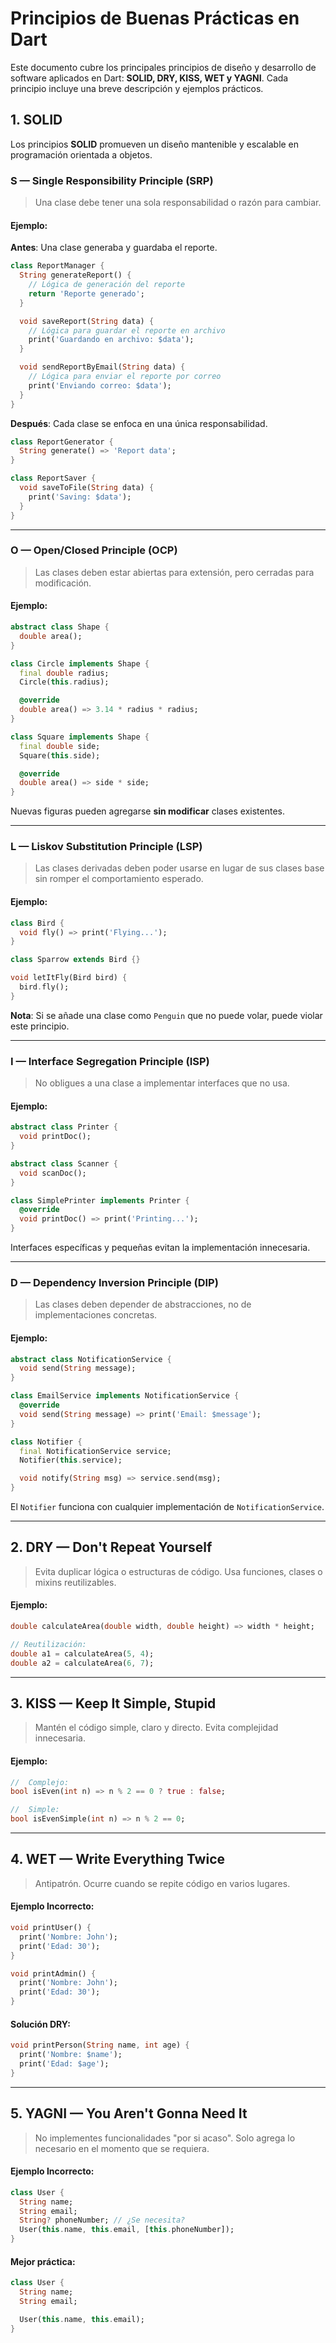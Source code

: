 
# Principios de Buenas Prácticas en Dart

Este documento cubre los principales principios de diseño y desarrollo de software aplicados en Dart: **SOLID, DRY, KISS, WET y YAGNI**. Cada principio incluye una breve descripción y ejemplos prácticos.


##  1. SOLID

Los principios **SOLID** promueven un diseño mantenible y escalable en programación orientada a objetos.

### S — Single Responsibility Principle (SRP)

> Una clase debe tener una sola responsabilidad o razón para cambiar.

####  Ejemplo:


**Antes**: Una clase generaba y guardaba el reporte.
```dart
class ReportManager {
  String generateReport() {
    // Lógica de generación del reporte
    return 'Reporte generado';
  }

  void saveReport(String data) {
    // Lógica para guardar el reporte en archivo
    print('Guardando en archivo: $data');
  }

  void sendReportByEmail(String data) {
    // Lógica para enviar el reporte por correo
    print('Enviando correo: $data');
  }
}
```
**Después**: Cada clase se enfoca en una única responsabilidad.
```dart
class ReportGenerator {
  String generate() => 'Report data';
}

class ReportSaver {
  void saveToFile(String data) {
    print('Saving: $data');
  }
}
```



---

### O — Open/Closed Principle (OCP)

> Las clases deben estar abiertas para extensión, pero cerradas para modificación.

####  Ejemplo:

```dart
abstract class Shape {
  double area();
}

class Circle implements Shape {
  final double radius;
  Circle(this.radius);

  @override
  double area() => 3.14 * radius * radius;
}

class Square implements Shape {
  final double side;
  Square(this.side);

  @override
  double area() => side * side;
}
```

Nuevas figuras pueden agregarse **sin modificar** clases existentes.

---

### L — Liskov Substitution Principle (LSP)

> Las clases derivadas deben poder usarse en lugar de sus clases base sin romper el comportamiento esperado.

####  Ejemplo:

```dart
class Bird {
  void fly() => print('Flying...');
}

class Sparrow extends Bird {}

void letItFly(Bird bird) {
  bird.fly();
}
```

**Nota**: Si se añade una clase como `Penguin` que no puede volar, puede violar este principio.

---

### I — Interface Segregation Principle (ISP)

> No obligues a una clase a implementar interfaces que no usa.

####  Ejemplo:

```dart
abstract class Printer {
  void printDoc();
}

abstract class Scanner {
  void scanDoc();
}

class SimplePrinter implements Printer {
  @override
  void printDoc() => print('Printing...');
}
```

Interfaces específicas y pequeñas evitan la implementación innecesaria.

---

### D — Dependency Inversion Principle (DIP)

> Las clases deben depender de abstracciones, no de implementaciones concretas.

####  Ejemplo:

```dart
abstract class NotificationService {
  void send(String message);
}

class EmailService implements NotificationService {
  @override
  void send(String message) => print('Email: $message');
}

class Notifier {
  final NotificationService service;
  Notifier(this.service);

  void notify(String msg) => service.send(msg);
}
```

El `Notifier` funciona con cualquier implementación de `NotificationService`.

---

##  2. DRY — Don't Repeat Yourself

> Evita duplicar lógica o estructuras de código. Usa funciones, clases o mixins reutilizables.

####  Ejemplo:

```dart
double calculateArea(double width, double height) => width * height;

// Reutilización:
double a1 = calculateArea(5, 4);
double a2 = calculateArea(6, 7);
```

---

##  3. KISS — Keep It Simple, Stupid

> Mantén el código simple, claro y directo. Evita complejidad innecesaria.

####  Ejemplo:

```dart
//  Complejo:
bool isEven(int n) => n % 2 == 0 ? true : false;

//  Simple:
bool isEvenSimple(int n) => n % 2 == 0;
```

---

##  4. WET — Write Everything Twice

> Antipatrón. Ocurre cuando se repite código en varios lugares.

####  Ejemplo Incorrecto:

```dart
void printUser() {
  print('Nombre: John');
  print('Edad: 30');
}

void printAdmin() {
  print('Nombre: John');
  print('Edad: 30');
}
```

####  Solución DRY:

```dart
void printPerson(String name, int age) {
  print('Nombre: $name');
  print('Edad: $age');
}
```

---

##  5. YAGNI — You Aren't Gonna Need It

> No implementes funcionalidades "por si acaso". Solo agrega lo necesario en el momento que se requiera.

####  Ejemplo Incorrecto:

```dart
class User {
  String name;
  String email;
  String? phoneNumber; // ¿Se necesita?
  User(this.name, this.email, [this.phoneNumber]);
}
```

####  Mejor práctica:

```dart
class User {
  String name;
  String email;

  User(this.name, this.email);
}
```
